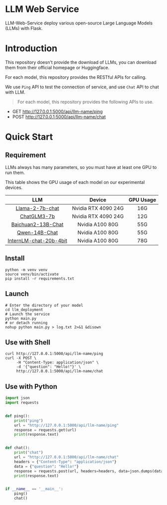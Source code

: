 # LLM Web Service

LLM-Web-Service deploy various open-source Large Language Models (LLMs) with Flask.

# Introduction

This repository doesn't provide the download of LLMs, you can download them from their official homepage or Huggingface.

For each model, this repository provides the RESTful APIs for calling.

We use `Ping` API to test the connection of service, and use `Chat` API to chat with LLM.

> For each model, this repository provides the following APIs to use.

- GET http://127.0.0.1:5000/api/llm-name/ping
- POST http://127.0.0.1:5000/api/llm-name/chat

# Quick Start

## Requirement

LLMs always has many parameters, so you must have at least one GPU to run them.

This table shows the GPU usage of each model on our experimental devices.

|                                     LLM                                      |       Device        | GPU Usage |
|:----------------------------------------------------------------------------:|:-------------------:|:---------:|
|     [Llama-2-7b-chat](https://huggingface.co/meta-llama/Llama-2-7b-chat)     | Nvidia RTX 4090 24G |    16G    |
|           [ChatGLM3-7b](https://huggingface.co/THUDM/chatglm3-6b)            | Nvidia RTX 4090 24G |    12G    |
| [Baichuan2-13B-Chat](https://huggingface.co/baichuan-inc/Baichuan2-13B-Chat) |   Nvidia A100 80G   |    55G    |
|          [Qwen-14B-Chat](https://huggingface.co/Qwen/Qwen-14B-Chat)          |   Nvidia A100 80G   |    55G    |
| [InternLM-chat-20b-4bit](https://huggingface.co/internlm/internlm-chat-20b)  |   Nvidia A100 80G   |    78G    |

## Install

```shell
python -m venv venv
source venv/bin/activate
pip install -r requirements.txt
```

## Launch

```shell
# Enter the directory of your model
cd llm_deployment
# Launch the service
python main.py
# or detach running
nohup python main.py > log.txt 2>&1 &disown
```

## Use with Shell

```shell
curl http://127.0.0.1:5000/api/llm-name/ping
curl -X POST \
     -H "Content-Type: application/json" \
     -d '{"question": "Hello!"}' \
     http://127.0.0.1:5000/api/llm-name/chat
```

## Use with Python

```python
import json
import requests


def ping():
    print("ping")
    url = "http://127.0.0.1:5000/api/llm-name/ping"
    response = requests.get(url)
    print(response.text)


def chat():
    print("chat")
    url = "http://127.0.0.1:5000/api/llm-name/chat"
    headers = {"Content-Type": "application/json"}
    data = {"question": "Hello!"}
    response = requests.post(url, headers=headers, data=json.dumps(data))
    print(response.text)


if __name__ == '__main__':
    ping()
    chat()

```
